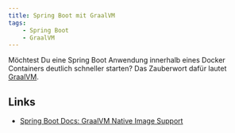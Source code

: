 ```yaml
---
title: Spring Boot mit GraalVM
tags:
    - Spring Boot
    - GraalVM
---
```


Möchtest Du eine Spring Boot Anwendung innerhalb eines Docker Containers deutlich schneller starten? Das Zauberwort dafür lautet [GraalVM](https://www.graalvm.org/).

## Links
- [Spring Boot Docs: GraalVM Native Image Support](https://docs.spring.io/spring-boot/docs/current/reference/html/native-image.html)